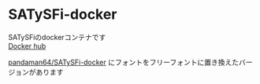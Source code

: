 # SATySFi-docker
SATySFiのdockerコンテナです  
[Docker hub](https://hub.docker.com/r/odanado/satysfi/)

[pandaman64/SATySFi-docker](https://github.com/pandaman64/SATySFi-docker) にフォントをフリーフォントに置き換えたバージョンがあります
